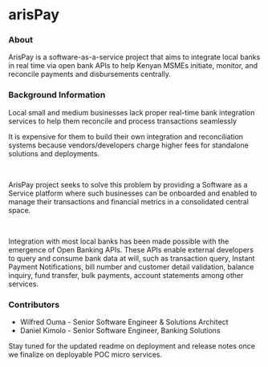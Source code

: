 # arisPay
### About
ArisPay is a software-as-a-service project that aims to integrate local banks in real time via open bank APIs to help Kenyan MSMEs initiate, monitor, and reconcile payments and disbursements centrally.

### Background Information
<p>Local small and medium businesses lack proper real-time bank integration services to help them reconcile and process transactions seamlessly</p>
<p>It is expensive for them to build their own integration and reconciliation systems because vendors/developers charge higher fees for standalone solutions and deployments.</p>
<br>
<p>ArisPay project seeks to solve this problem by providing a Software as a Service platform where such businesses can be onboarded and enabled to manage their transactions and financial metrics in a consolidated central space.</p>
<br>
<p>Integration with most local banks has been made possible with the emergence of Open Banking APIs. These APIs enable external developers to query and consume bank data at will, such as transaction query, Instant Payment Notifications, bill number and customer detail validation, balance inquiry, fund transfer, bulk payments, account statements among other services.</p>

### Contributors
<ul>
  <li>Wilfred Ouma - Senior Software Engineer & Solutions Architect</li>
  <li>Daniel Kimolo - Senior Software Engineer, Banking Solutions</li>
</ul>

Stay tuned for the updated readme on deployment and release notes once we finalize on deployable POC micro services.




